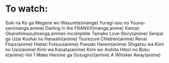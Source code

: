 # To watch:
Suki na Ko ga Megane wo Wasureta(manga)
Yuragi-sou no Yuuna-san(manga,anime)
Darling in the FRANXX(manga,anime)
Kanojo Okarishimasu(manga,anime)-incomplete
Tamako Love Story(anime)
Senpai ga Uzai Kouhai no Hanashi(anime)
Tsurezure Children(anime)
Renai Flops(anime)
Hiatari Futsuu(anime)
Pseudo Harem(anime)
Shigatsu wa Kimi no Uso(anime)
Kimi wa Kanata(anime)
Kimi wo Aishita Hitori no Boku e(anime)-Vol 1
Make Heroine ga Oosugiru!(anime)
A Whisker Away(anime)
